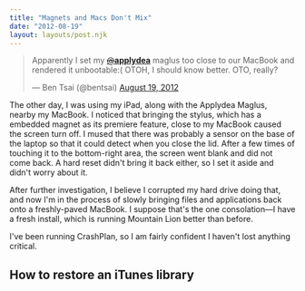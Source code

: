 ```yaml
---
title: "Magnets and Macs Don't Mix"
date: "2012-08-19"
layout: layouts/post.njk
---
```


<blockquote class="twitter-tweet"><p>Apparently I set my <a href="https://twitter.com/applydea"><s>@</s><b>applydea</b></a> maglus too close to our MacBook and rendered it unbootable:( OTOH, I should know better. OTO, really?</p>— Ben Tsai (@bentsai) <a href="https://twitter.com/bentsai/status/237326470752645121">August 19, 2012</a></blockquote>

The other day, I was using my iPad, along with the Applydea Maglus, nearby my MacBook. I noticed that bringing the stylus, which has a embedded magnet as its premiere feature, close to my MacBook caused the screen turn off. I mused that there was probably a sensor on the base of the laptop so that it could detect when you close the lid. After a few times of touching it to the bottom-right area, the screen went blank and did not come back. A hard reset didn't bring it back either, so I set it aside and didn't worry about it.

After further investigation, I believe I corrupted my hard drive doing that, and now I'm in the process of slowly bringing files and applications back onto a freshly-paved MacBook. I suppose that's the one consolation—I have a fresh install, which is running Mountain Lion better than before.

I've been running CrashPlan, so I am fairly confident I haven't lost anything critical.

## How to restore an iTunes library
